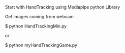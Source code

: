 Start with HandTracking using Mediapipe python Library

Get images coming from webcam

$ python HandTrackingMin.py
 
or

$ python myHandTrackingGame.py
 


